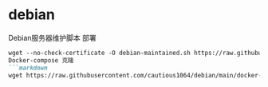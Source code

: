 # debian
Debian服务器维护脚本 部署
```markdown
wget --no-check-certificate -O debian-maintained.sh https://raw.githubusercontent.com/cautious1064/debian/main/debian-maintained.sh && chmod a+x debian-maintained.sh && bash debian-maintained.sh
Docker-compose 克隆
```markdown
wget https://raw.githubusercontent.com/cautious1064/debian/main/docker-compose.yml

